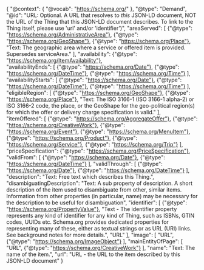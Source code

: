 {
    "@context": {
      "@vocab": "https://schema.org/"
    },
    "@type": "Demand",
    "@id": "URL:  Optional. A URL that resolves to *this* JSON-LD document, NOT the URL of the Thing that this JSON-LD document describes. To link to the Thing itself, please use 'url' and/or 'identifier')",
    "areaServed": [
      {"@type": "https://schema.org/AdministrativeArea"},
      {"@type": "https://schema.org/GeoShape"},
      {"@type": "https://schema.org/Place"},
      "Text: The geographic area where a service or offered item is provided. Supersedes serviceArea."
    ],
    "availability": {"@type": "https://schema.org/ItemAvailability"},  
    "availabilityEnds": [
      {"@type": "https://schema.org/Date"},
      {"@type": "https://schema.org/DateTime"},
      {"@type": "https://schema.org/Time"}
    ],
    "availabilityStarts": [
      {"@type": "https://schema.org/Date"},
      {"@type": "https://schema.org/DateTime"},
      {"@type": "https://schema.org/Time"}
    ],
    "eligibleRegion": [
      {"@type": "https://schema.org/GeoShape"},
      {"@type": "https://schema.org/Place"},
      "Text: The ISO 3166-1 (ISO 3166-1 alpha-2) or ISO 3166-2 code, the place, or the GeoShape for the geo-political region(s) for which the offer or delivery charge specification is valid."
    ],
    "itemOffered": [
      {"@type": "https://schema.org/AggregateOffer"},
      {"@type": "https://schema.org/CreativeWork"},
      {"@type": "https://schema.org/Event"},
      {"@type": "https://schema.org/MenuItem"},
      {"@type": "https://schema.org/Product"},
      {"@type": "https://schema.org/Service"},
      {"@type": "https://schema.org/Trip"}
    ],
    "priceSpecification": {"@type": "https://schema.org/PriceSpecification"},
    "validFrom": [
      {"@type": "https://schema.org/Date"},
      {"@type": "https://schema.org/DateTime"}
    ],
    "validThrough": [
      {"@type": "https://schema.org/Date"},
      {"@type": "https://schema.org/DateTime"}
    ],
    "description": "Text: Free text which describes this Thing.",
    "disambiguatingDescription": "Text: A sub property of description. A short description of the item used to disambiguate from other, similar items. Information from other properties (in particular, name) may be necessary for the description to be useful for disambiguation",
    "identifier": [
        {"@type": "https://schema.org/PropertyValue"},
        "Text - The identifier property represents any kind of identifier for any kind of Thing, such as ISBNs, GTIN codes, UUIDs etc. Schema.org provides dedicated properties for representing many of these, either as textual strings or as URL (URI) links. See background notes for more details.",
        "URL"
    ],
    "image": [
        "URL",
        {"@type": "https://schema.org/ImageObject"}
    ],
    "mainEntityOfPage": [
      "URL",
      {"@type": "https://schema.org/CreativeWork"}
    ],
    "name": "Text: The name of the item.",
    "url": "URL - the URL to the item described by this JSON-LD document"
  }
